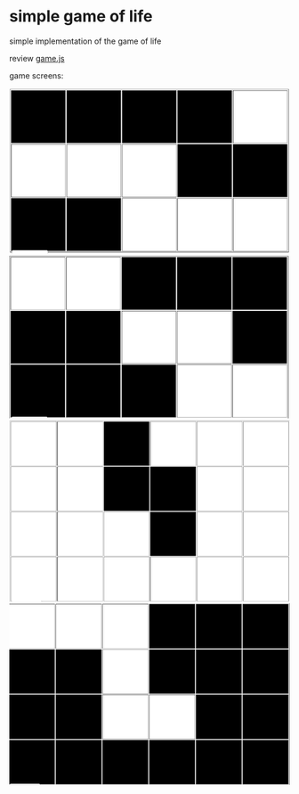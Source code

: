 # simple game of life
simple implementation of the game of life

review [game.js](game.js)

game screens:

![](screenshots/3x6.png)
![](screenshots/3x6-2.png)
![](screenshots/4x6.png)
![](screenshots/4x6-2.png)